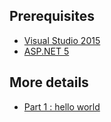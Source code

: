 Prerequisites
-------------

- [Visual Studio 2015](https://www.visualstudio.com/en-us/products/visual-studio-community-vs.aspx)
- [ASP.NET 5](https://docs.asp.net/en/latest/getting-started/installing-on-windows.html)

More details
------------

- [Part 1 : hello world](https://mathieubrun.github.io/archive/2016/03/05/aspnet-5-angular-2-part1-hello-world)